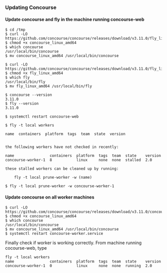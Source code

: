 ### Updating Concourse
#### Update concourse and fly in the machine running concourse-web

```
$ cd /tmp
$ curl -LO https://github.com/concourse/concourse/releases/download/v3.11.0/fly_linux_amd64
$ chmod +x concourse_linux_amd64
$ which concourse
/usr/local/bin/concourse
$ mv concourse_linux_amd64 /usr/local/bin/concourse

$ curl -LO https://github.com/concourse/concourse/releases/download/v3.11.0/fly_linux_amd64
$ chmod +x fly_linux_amd64
$ which fly 
/usr/local/bin/fly
$ mv fly_linux_amd64 /usr/local/bin/fly

$ concourse --version
3.11.0
$ fly --version
3.11.0

$ systemctl restart concourse-web

$ fly -t local workers

name  containers  platform  tags  team  state  version


the following workers have not checked in recently:

name                containers  platform  tags  team  state    version
concourse-worker-1  8           linux     none  none  stalled  2.0

these stalled workers can be cleaned up by running:

    fly -t local prune-worker -w (name)

$ fly -t local prune-worker -w concourse-worker-1

```

#### Update concourse on all worker machines
```
$ curl -LO https://github.com/concourse/concourse/releases/download/v3.11.0/concourse_linux_amd64
$ chmod +x concourse_linux_amd64
$ which concourse
/usr/local/bin/concourse
$ mv concourse_linux_amd64 /usr/local/bin/concourse
$ systemctl restart concourse-worker.service
```

Finally check if worker is working correctly. From machine running cocourse-web, type
```
fly -t local workers
name                containers  platform  tags  team  state    version
concourse-worker-1  0           linux     none  none  running  2.0
```
